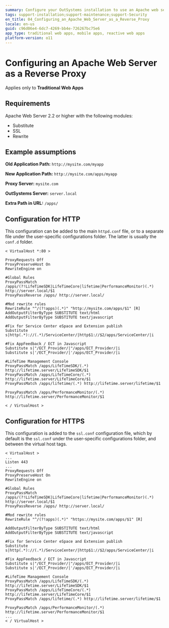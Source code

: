 ```yaml
---
summary: Configure your OutSystems installation to use an Apache web server as a reverse proxy. Includes configuration for Apache Web Server 2.2 or higher for HTTP and HTTPS.
tags: support-installation;support-maintenance;support-Security
en_title: 04_Configuring_an_Apache_Web_Server_as_a_Reverse_Proxy
locale: en-us
guid: c96d06e4-6dc7-4269-bb4e-726267bc75e6
app_type: traditional web apps, mobile apps, reactive web apps
platform-version: o11
---
```


# Configuring an Apache Web Server as a Reverse Proxy

<div class="info" markdown="1">

Applies only to **Traditional Web Apps**

</div>

## Requirements

Apache Web Server 2.2 or higher with the following modules:

* Substitute
* SSL
* Rewrite

## Example assumptions

**Old Application Path:** `http://mysite.com/myapp`

**New Application Path:** `http://mysite.com/apps/myapp`

**Proxy Server:** `mysite.com`

**OutSystems Server:** `server.local`

**Extra Path in URL:** `/apps/`

## Configuration for HTTP

This configuration can be added to the main `httpd.conf` file, or to a separate file under the user-specific configurations folder. The latter is usually the `conf.d` folder.

```
< VirtualHost *:80 >

ProxyRequests Off
ProxyPreserveHost On
RewriteEngine on

#Global Rules
ProxyPassMatch /apps/(?!LifeTimeSDK|LifeTimeCore|lifetime|PerformanceMonitor)(.*) http://server.local/$1
ProxyPassReverse /apps/ http://server.local/

#Mod rewrite rules
RewriteRule "^/(?!apps)(.*)" "http://mysite.com/apps/$1" [R]
AddOutputFilterByType SUBSTITUTE text/html
AddOutputFilterByType SUBSTITUTE text/javascript

#Fix for Service Center eSpace and Extension publish
Substitute s|http(.*)://(.*)/ServiceCenter/|http$1://$2/apps/ServiceCenter/|i

#Fix AppFeedback / ECT in Javascript
Substitute s|"/ECT_Provider/|"/apps/ECT_Provider/|i
Substitute s|'/ECT_Provider/|'/apps/ECT_Provider/|i

#LifeTime Management Console
ProxyPassMatch /apps/LifeTimeSDK/(.*) http://lifetime.server/LifeTimeSDK/$1
ProxyPassMatch /apps/LifeTimeCore/(.*) http://lifetime.server/LifeTimeCore/$1
ProxyPassMatch /apps/lifetime/(.*) http://lifetime.server/lifetime/$1

ProxyPassMatch /apps/PerformanceMonitor/(.*) http://lifetime.server/PerformanceMonitor/$1

​< / VirtualHost >
```

## Configuration for HTTPS

This configuration is added to the `ssl.conf` configuration file, which by default is the `ssl.conf` under the user-specific configurations folder, and between the virtual host tags.

```
< VirtualHost >
... 
Listen 443
... 
ProxyRequests Off 
ProxyPreserveHost On 
RewriteEngine on 

#Global Rules 
ProxyPassMatch /apps/(?!LifeTimeSDK|LifeTimeCore|lifetime|PerformanceMonitor)(.*) http://server.local/$1 
ProxyPassReverse /apps/ http://server.local/ 

#Mod rewrite rules 
RewriteRule "^/(?!apps)(.*)" "https://mysite.com/apps/$1" [R] 

AddOutputFilterByType SUBSTITUTE text/html 
AddOutputFilterByType SUBSTITUTE text/javascript 

#Fix for Service Center eSpace and Extension publish 
Substitute s|http(.*)://(.*)/ServiceCenter/|http$1://$2/apps/ServiceCenter/|i 

#Fix AppFeedback / ECT in Javascript 
Substitute s|"/ECT_Provider/|"/apps/ECT_Provider/|i
Substitute s|'/ECT_Provider/|'/apps/ECT_Provider/|i 

#LifeTime Management Console 
ProxyPassMatch /apps/LifeTimeSDK/(.*) http://lifetime.server/LifeTimeSDK/$1 
ProxyPassMatch /apps/LifeTimeCore/(.*) http://lifetime.server/LifeTimeCore/$1 
ProxyPassMatch /apps/lifetime/(.*) http://lifetime.server/lifetime/$1 

ProxyPassMatch /apps/PerformanceMonitor/(.*) http://lifetime.server/PerformanceMonitor/$1 
...
< / VirtualHost >
```
